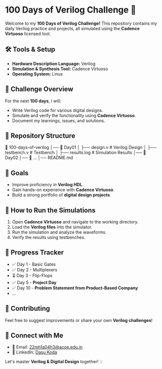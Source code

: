 # 100 Days of Verilog Challenge 🚀

Welcome to my **100 Days of Verilog Challenge!** This repository contains my daily Verilog practice and projects, all simulated using the **Cadence Virtuoso** licensed tool.

## 🛠 Tools & Setup
- **Hardware Description Language:** Verilog
- **Simulation & Synthesis Tool:** Cadence Virtuoso
- **Operating System:** Linux 

## 📅 Challenge Overview
For the next **100 days**, I will:
- Write Verilog code for various digital designs.
- Simulate and verify the functionality using **Cadence Virtuoso**.
- Document my learnings, issues, and solutions.

## 📂 Repository Structure
📂 100-days-of-verilog │── 📁 Day01 │ ├── design.v # Verilog Design │ ├── testbench.v # Testbench │ ├── results.log # Simulation Results │── 📁 Day02 │── 📁 ... │── README.md 


## 🏁 Goals
- Improve proficiency in **Verilog HDL**.
- Gain hands-on experience with **Cadence Virtuoso**.
- Build a strong portfolio of **digital design projects**.

## 📖 How to Run the Simulations
1. Open **Cadence Virtuoso** and navigate to the working directory.
2. Load the **Verilog files** into the simulator.
3. Run the simulation and analyze the waveforms.
4. Verify the results using testbenches.

## 📌 Progress Tracker
- ✅ Day 1 - Basic Gates
- ✅ Day 2 - Multiplexers
- ⏳ Day 3 - Flip-Flops
- ✅ Day 5 - **Project Day**
- ✅ Day 10 - **Problem Statement from Product-Based Company**
- ...

## 🤝 Contributing
Feel free to suggest improvements or share your own **Verilog challenges**!

## 📢 Connect with Me
- 📧 Email: 22mh1a04h3@acoe.edu.in
- 🔗 LinkedIn: [Dasu Koda](https://www.linkedin.com/in/dasu-koda-a9383a256/)

Let's master **Verilog & Digital Design** together! 💡

